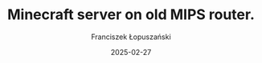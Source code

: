 ---
author: "Franciszek Łopuszański"
title: "Minecraft server on old MIPS router."
date: "2025-02-27"
---